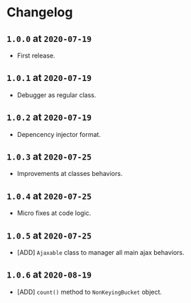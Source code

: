 # Changelog

## `1.0.0` at `2020-07-19`

* First release.

## `1.0.1` at `2020-07-19`

* Debugger as regular class.

## `1.0.2` at `2020-07-19`

* Depencency injector format.

## `1.0.3` at `2020-07-25`

* Improvements at classes behaviors.

## `1.0.4` at `2020-07-25`

* Micro fixes at code logic.

## `1.0.5` at `2020-07-25`

* [ADD] `Ajaxable` class to manager all main ajax behaviors.

## `1.0.6` at `2020-08-19`

* [ADD] `count()` method to `NonKeyingBucket` object.
